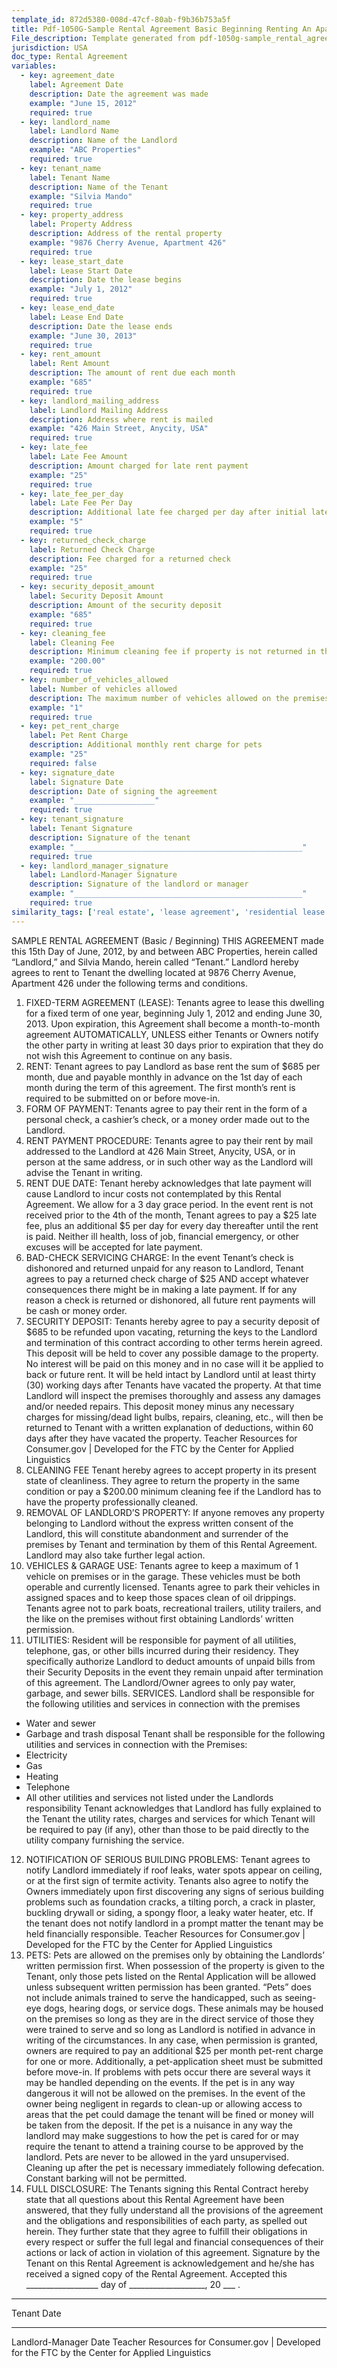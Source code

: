 ```yaml
---
template_id: 872d5380-008d-47cf-80ab-f9b36b753a5f
title: Pdf-1050G-Sample Rental Agreement Basic Beginning Renting An Apartment Or House
File_description: Template generated from pdf-1050g-sample_rental_agreement_basic_beginning_renting_an_apartment_or_house.pdf
jurisdiction: USA
doc_type: Rental Agreement
variables:
  - key: agreement_date
    label: Agreement Date
    description: Date the agreement was made
    example: "June 15, 2012"
    required: true
  - key: landlord_name
    label: Landlord Name
    description: Name of the Landlord
    example: "ABC Properties"
    required: true
  - key: tenant_name
    label: Tenant Name
    description: Name of the Tenant
    example: "Silvia Mando"
    required: true
  - key: property_address
    label: Property Address
    description: Address of the rental property
    example: "9876 Cherry Avenue, Apartment 426"
    required: true
  - key: lease_start_date
    label: Lease Start Date
    description: Date the lease begins
    example: "July 1, 2012"
    required: true
  - key: lease_end_date
    label: Lease End Date
    description: Date the lease ends
    example: "June 30, 2013"
    required: true
  - key: rent_amount
    label: Rent Amount
    description: The amount of rent due each month
    example: "685"
    required: true
  - key: landlord_mailing_address
    label: Landlord Mailing Address
    description: Address where rent is mailed
    example: "426 Main Street, Anycity, USA"
    required: true
  - key: late_fee
    label: Late Fee Amount
    description: Amount charged for late rent payment
    example: "25"
    required: true
  - key: late_fee_per_day
    label: Late Fee Per Day
    description: Additional late fee charged per day after initial late fee
    example: "5"
    required: true
  - key: returned_check_charge
    label: Returned Check Charge
    description: Fee charged for a returned check
    example: "25"
    required: true
  - key: security_deposit_amount
    label: Security Deposit Amount
    description: Amount of the security deposit
    example: "685"
    required: true
  - key: cleaning_fee
    label: Cleaning Fee
    description: Minimum cleaning fee if property is not returned in the same condition
    example: "200.00"
    required: true
  - key: number_of_vehicles_allowed
    label: Number of vehicles allowed
    description: The maximum number of vehicles allowed on the premises
    example: "1"
    required: true
  - key: pet_rent_charge
    label: Pet Rent Charge
    description: Additional monthly rent charge for pets
    example: "25"
    required: false
  - key: signature_date
    label: Signature Date
    description: Date of signing the agreement
    example: "__________________"
    required: true
  - key: tenant_signature
    label: Tenant Signature
    description: Signature of the tenant
    example: "___________________________________________________"
    required: true
  - key: landlord_manager_signature
    label: Landlord-Manager Signature
    description: Signature of the landlord or manager
    example: "___________________________________________________"
    required: true
similarity_tags: ['real estate', 'lease agreement', 'residential lease']
---
```


SAMPLE RENTAL AGREEMENT
(Basic / Beginning)
THIS AGREEMENT made this 15th Day of June, 2012, by and between ABC Properties, herein called
“Landlord,” and Silvia Mando, herein called “Tenant.” Landlord hereby agrees to rent to Tenant the dwelling
located at 9876 Cherry Avenue, Apartment 426 under the following terms and conditions.
1. FIXED-TERM AGREEMENT (LEASE):
Tenants agree to lease this dwelling for a fixed term of one year, beginning July 1, 2012 and
ending June 30, 2013. Upon expiration, this Agreement shall become a month-to-month agreement
AUTOMATICALLY, UNLESS either Tenants or Owners notify the other party in writing at least 30 days
prior to expiration that they do not wish this Agreement to continue on any basis.
2. RENT:
Tenant agrees to pay Landlord as base rent the sum of $685 per month, due and payable monthly in
advance on the 1st day of each month during the term of this agreement. The first month’s rent is required
to be submitted on or before move-in.
3. FORM OF PAYMENT:
Tenants agree to pay their rent in the form of a personal check, a cashier’s check, or a money order made
out to the Landlord.
4. RENT PAYMENT PROCEDURE:
Tenants agree to pay their rent by mail addressed to the Landlord at 426 Main Street, Anycity, USA, or in
person at the same address, or in such other way as the Landlord will advise the Tenant in writing.
5. RENT DUE DATE:
Tenant hereby acknowledges that late payment will cause Landlord to incur costs not contemplated by this
Rental Agreement. We allow for a 3 day grace period. In the event rent is not received prior to the 4th of
the month, Tenant agrees to pay a $25 late fee, plus an additional $5 per day for every day thereafter until
the rent is paid. Neither ill health, loss of job, financial emergency, or other excuses will be accepted for
late payment.
6. BAD-CHECK SERVICING CHARGE:
In the event Tenant’s check is dishonored and returned unpaid for any reason to Landlord, Tenant agrees
to pay a returned check charge of $25 AND accept whatever consequences there might be in making a
late payment. If for any reason a check is returned or dishonored, all future rent payments will be cash or
money order.
7. SECURITY DEPOSIT:
Tenants hereby agree to pay a security deposit of $685 to be refunded upon vacating, returning the keys to
the Landlord and termination of this contract according to other terms herein agreed. This deposit will be
held to cover any possible damage to the property. No interest will be paid on this money and in no case
will it be applied to back or future rent. It will be held intact by Landlord until at least thirty (30) working
days after Tenants have vacated the property. At that time Landlord will inspect the premises thoroughly
and assess any damages and/or needed repairs. This deposit money minus any necessary charges for
missing/dead light bulbs, repairs, cleaning, etc., will then be returned to Tenant with a written explanation
of deductions, within 60 days after they have vacated the property.
Teacher Resources for Consumer.gov | Developed for the FTC by the Center for Applied Linguistics
8. CLEANING FEE
Tenant hereby agrees to accept property in its present state of cleanliness. They agree to return the property
in the same condition or pay a $200.00 minimum cleaning fee if the Landlord has to have the property
professionally cleaned.
9. REMOVAL OF LANDLORD’S PROPERTY:
If anyone removes any property belonging to Landlord without the express written consent of the Landlord,
this will constitute abandonment and surrender of the premises by Tenant and termination by them of this
Rental Agreement. Landlord may also take further legal action.
10. VEHICLES & GARAGE USE:
Tenants agree to keep a maximum of 1 vehicle on premises or in the garage. These vehicles must be both
operable and currently licensed. Tenants agree to park their vehicles in assigned spaces and to keep those
spaces clean of oil drippings. Tenants agree not to park boats, recreational trailers, utility trailers, and the
like on the premises without first obtaining Landlords’ written permission.
11. UTILITIES:
Resident will be responsible for payment of all utilities, telephone, gas, or other bills incurred during their
residency. They specifically authorize Landlord to deduct amounts of unpaid bills from their Security
Deposits in the event they remain unpaid after termination of this agreement. The Landlord/Owner agrees
to only pay water, garbage, and sewer bills.
SERVICES. Landlord shall be responsible for the following utilities and services in connection with the
premises
- Water and sewer
- Garbage and trash disposal
Tenant shall be responsible for the following utilities and services in connection with the Premises:
- Electricity
- Gas
- Heating
- Telephone
- All other utilities and services not listed under the Landlords responsibility
Tenant acknowledges that Landlord has fully explained to the Tenant the utility rates, charges and services
for which Tenant will be required to pay (if any), other than those to be paid directly to the utility company
furnishing the service.
12. NOTIFICATION OF SERIOUS BUILDING PROBLEMS:
Tenant agrees to notify Landlord immediately if roof leaks, water spots appear on ceiling, or at the first sign
of termite activity. Tenants also agree to notify the Owners immediately upon first discovering any signs of
serious building problems such as foundation cracks, a tilting porch, a crack in plaster, buckling drywall or
siding, a spongy floor, a leaky water heater, etc. If the tenant does not notify landlord in a prompt matter the
tenant may be held financially responsible.
Teacher Resources for Consumer.gov | Developed for the FTC by the Center for Applied Linguistics
13. PETS:
Pets are allowed on the premises only by obtaining the Landlords’ written permission first. When
possession of the property is given to the Tenant, only those pets listed on the Rental Application will be
allowed unless subsequent written permission has been granted. “Pets” does not include animals trained
to serve the handicapped, such as seeing-eye dogs, hearing dogs, or service dogs. These animals may be
housed on the premises so long as they are in the direct service of those they were trained to serve and
so long as Landlord is notified in advance in writing of the circumstances. In any case, when permission
is granted, owners are required to pay an additional $25 per month pet-rent charge for one or more.
Additionally, a pet-application sheet must be submitted before move-in.
If problems with pets occur there are several ways it may be handled depending on the events. If the pet is
in any way dangerous it will not be allowed on the premises. In the event of the owner being negligent in
regards to clean-up or allowing access to areas that the pet could damage the tenant will be fined or money
will be taken from the deposit. If the pet is a nuisance in any way the landlord may make suggestions to
how the pet is cared for or may require the tenant to attend a training course to be approved by the landlord.
Pets are never to be allowed in the yard unsupervised. Cleaning up after the pet is necessary immediately
following defecation. Constant barking will not be permitted.
14. FULL DISCLOSURE:
The Tenants signing this Rental Contract hereby state that all questions about this Rental Agreement
have been answered, that they fully understand all the provisions of the agreement and the obligations
and responsibilities of each party, as spelled out herein. They further state that they agree to fulfill
their obligations in every respect or suffer the full legal and financial consequences of their actions
or lack of action in violation of this agreement. Signature by the Tenant on this Rental Agreement is
acknowledgement and he/she has received a signed copy of the Rental Agreement.
Accepted this __________________ day of ___________________, 20 ___ .
___________________________________________________ _____________
Tenant Date
___________________________________________________ _____________
Landlord-Manager Date
Teacher Resources for Consumer.gov | Developed for the FTC by the Center for Applied Linguistics
